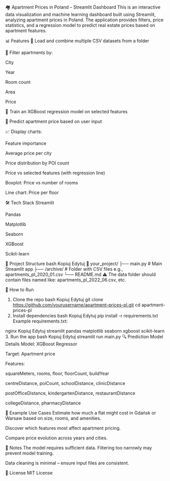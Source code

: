 🏘️ Apartment Prices in Poland – Streamlit Dashboard
This is an interactive data visualization and machine learning dashboard built using Streamlit, analyzing apartment prices in Poland. The application provides filters, price statistics, and a regression model to predict real estate prices based on apartment features.

📊 Features
📁 Load and combine multiple CSV datasets from a folder

📍 Filter apartments by:

City

Year

Room count

Area

Price

🧠 Train an XGBoost regression model on selected features

🔮 Predict apartment price based on user input

📈 Display charts:

Feature importance

Average price per city

Price distribution by POI count

Price vs selected features (with regression line)

Boxplot: Price vs number of rooms

Line chart: Price per floor

🛠️ Tech Stack
Streamlit

Pandas

Matplotlib

Seaborn

XGBoost

Scikit-learn

📂 Project Structure
bash
Kopiuj
Edytuj
📁 your_project/
 ├── main.py           # Main Streamlit app
 ├── /archive/         # Folder with CSV files e.g., apartments_pl_2020_01.csv
 └── README.md
⚠️ The data folder should contain files named like: apartments_pl_2022_06.csv, etc.

🚀 How to Run
1. Clone the repo
bash
Kopiuj
Edytuj
git clone https://github.com/yourusername/apartment-prices-pl.git
cd apartment-prices-pl
2. Install dependencies
bash
Kopiuj
Edytuj
pip install -r requirements.txt
Example requirements.txt:

nginx
Kopiuj
Edytuj
streamlit
pandas
matplotlib
seaborn
xgboost
scikit-learn
3. Run the app
bash
Kopiuj
Edytuj
streamlit run main.py
🔍 Prediction Model Details
Model: XGBoost Regressor

Target: Apartment price

Features:

squareMeters, rooms, floor, floorCount, buildYear

centreDistance, poiCount, schoolDistance, clinicDistance

postOfficeDistance, kindergartenDistance, restaurantDistance

collegeDistance, pharmacyDistance

🧪 Example Use Cases
Estimate how much a flat might cost in Gdańsk or Warsaw based on size, rooms, and amenities.

Discover which features most affect apartment pricing.

Compare price evolution across years and cities.

📌 Notes
The model requires sufficient data. Filtering too narrowly may prevent model training.

Data cleaning is minimal – ensure input files are consistent.

📄 License
MIT License
